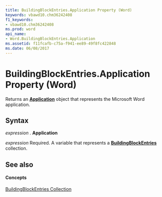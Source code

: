 ```yaml
---
title: BuildingBlockEntries.Application Property (Word)
keywords: vbawd10.chm36242408
f1_keywords:
- vbawd10.chm36242408
ms.prod: word
api_name:
- Word.BuildingBlockEntries.Application
ms.assetid: f11fcafb-c75a-f941-ee89-49f8fc422848
ms.date: 06/08/2017
---
```



# BuildingBlockEntries.Application Property (Word)

Returns an  **[Application](Word.Application.md)** object that represents the Microsoft Word application.


## Syntax

 _expression_ . **Application**

 _expression_ Required. A variable that represents a **[BuildingBlockEntries](Word.BuildingBlockEntries.md)** collection.


## See also


#### Concepts


[BuildingBlockEntries Collection](Word.BuildingBlockEntries.md)

